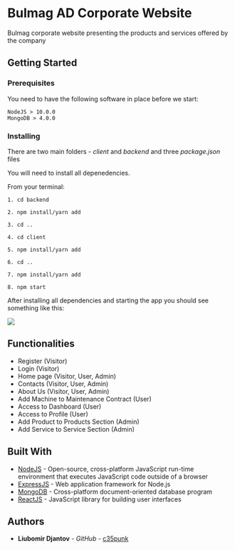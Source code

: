 # Bulmag AD Corporate Website

Bulmag corporate website presenting the products and services offered by the company

## Getting Started

### Prerequisites

You need to have the following software in place before we start:

```
NodeJS > 10.0.0
MongoDB > 4.0.0
```

### Installing

There are two main folders - _client_ and _backend_ and three _package.json_ files

You will need to install all depenedencies.

From your terminal:

```
1. cd backend

2. npm install/yarn add

3. cd ..

4. cd client

5. npm install/yarn add

6. cd ..

7. npm install/yarn add

8. npm start
```

After installing all dependencies and starting the app you should see something like this:

![](https://media.giphy.com/media/Ssrw1v6R0TUEfP9LQk/giphy.gif)

## Functionalities

- Register (Visitor)
- Login (Visitor)
- Home page (Visitor, User, Admin)
- Contacts (Visitor, User, Admin)
- About Us (Visitor, User, Admin)
- Add Machine to Maintenance Contract (User)
- Access to Dashboard (User)
- Access to Profile (User)
- Add Product to Products Section (Admin)
- Add Service to Service Section (Admin)

## Built With

- [NodeJS](https://nodejs.org/en/) - Open-source, cross-platform JavaScript run-time environment that executes JavaScript code outside of a browser
- [ExpressJS](https://expressjs.com/) - Web application framework for Node.js
- [MongoDB](https://www.mongodb.com/) - Cross-platform document-oriented database program
- [ReactJS](https://reactjs.org/) - JavaScript library for building user interfaces

## Authors

- **Liubomir Djantov** - _GitHub_ - [c35punk](https://github.com/c35punk)
